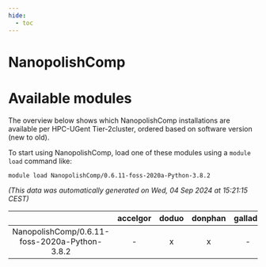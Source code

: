 ```yaml
---
hide:
  - toc
---
```


NanopolishComp
==============

# Available modules


The overview below shows which NanopolishComp installations are available per HPC-UGent Tier-2cluster, ordered based on software version (new to old).

To start using NanopolishComp, load one of these modules using a `module load` command like:

```shell
module load NanopolishComp/0.6.11-foss-2020a-Python-3.8.2
```

*(This data was automatically generated on Wed, 04 Sep 2024 at 15:21:15 CEST)*  

| |accelgor|doduo|donphan|gallade|joltik|shinx|skitty|
| :---: | :---: | :---: | :---: | :---: | :---: | :---: | :---: |
|NanopolishComp/0.6.11-foss-2020a-Python-3.8.2|-|x|x|-|x|-|x|
